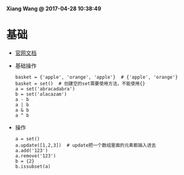 #### Xiang Wang @ 2017-04-28 10:38:49

# 基础
* [官网文档](https://docs.python.org/3/tutorial/datastructures.html#sets)
* 基础操作
    ```
    basket = {'apple', 'orange', 'apple'}  # {'apple', 'orange'}
    basket = set()  # 创建空的set需要使用方法，不能使用{}
    a = set('abracadabra')
    b = set('alacazam')
    a - b
    a | b
    a & b
    a ^ b
    ```

* 操作
    ```
    a = set()
    a.update([1,2,3])  # update把一个数组里面的元素都插入进去
    a.add('123')
    a.remove('123')
    b = {2}
    b.issubset(a)
    ```
